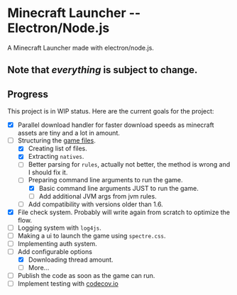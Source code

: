 # Minecraft Launcher -- Electron/Node.js

A Minecraft Launcher made with electron/node.js.

## Note that *everything* is subject to change.

## Progress

This project is in WIP status. Here are the current goals for the project:
- [x] Parallel download handler for faster download speeds as minecraft assets are tiny and a lot in amount.
- [ ] Structuring the [game files](https://wiki.vg/Game_files).
    - [x] Creating list of files.
    - [x] Extracting `natives`.
    - [ ] Better parsing for `rules`, actually not better, the method is wrong and I should fix it.
    - [ ] Preparing command line arguments to run the game.
        - [x] Basic command line arguments JUST to run the game.
        - [ ] Add additional JVM args from jvm rules.
    - [ ] Add compatibility with versions older than 1.6.
- [x] File check system. Probably will write again from scratch to optimize the flow.
- [ ] Logging system with `log4js`.
- [ ] Making a ui to launch the game using `spectre.css`.
- [ ] Implementing auth system.
- [ ] Add configurable options
    - [x] Downloading thread amount.
    - [ ] More...
- [ ] Publish the code as soon as the game can run.
- [ ] Implement testing with [codecov.io](https://codecov.io)
